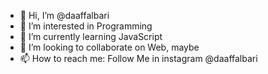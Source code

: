 - 👋 Hi, I’m @daaffalbari
- 👀 I’m interested in Programming
- 🌱 I’m currently learning JavaScript
- 💞️ I’m looking to collaborate on Web, maybe
- 📫 How to reach me:
Follow Me in instagram @daaffalbari

<!---
daaffalbari/daaffalbari is a ✨ special ✨ repository because its `README.md` (this file) appears on your GitHub profile.
You can click the Preview link to take a look at your changes.
--->
